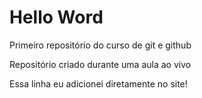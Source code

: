 # Hello Word
 Primeiro repositório do curso de git e github

 Repositório criado durante uma aula ao vivo

Essa linha eu adicionei diretamente no site!
